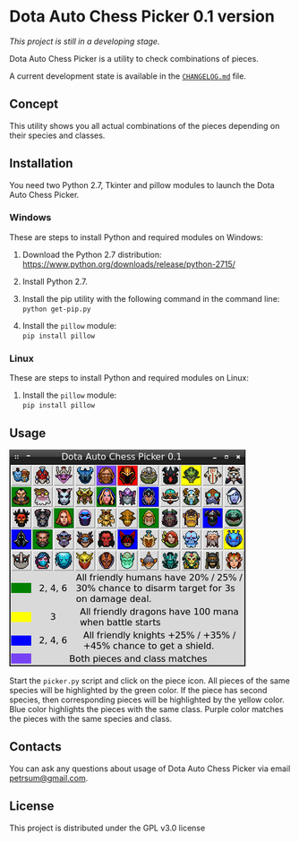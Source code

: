 # Dota Auto Chess Picker 0.1 version

*This project is still in a developing stage.*

Dota Auto Chess Picker is a utility to check combinations of pieces.

A current development state is available in the [`CHANGELOG.md`](CHANGELOG.md) file.

## Concept

This utility shows you all actual combinations of the pieces depending on their species and classes.

## Installation

You need two Python 2.7, Tkinter and pillow modules to launch the Dota Auto Chess Picker.

### Windows

These are steps to install Python and required modules on Windows:

1. Download the Python 2.7 distribution:<br/>
https://www.python.org/downloads/release/python-2715/

2. Install Python 2.7.

3. Install the pip utility with the following command in the command line:<br/>
`python get-pip.py`

4. Install the `pillow` module:<br/>
`pip install pillow`

### Linux

These are steps to install Python and required modules on Linux:

1. Install the `pillow` module:<br/>
`pip install pillow`

## Usage

![Dota Auto Chess Picker](images/readme/picker_window.png)

Start the `picker.py` script and click on the piece icon. All pieces of the same species will be highlighted by the green color. If the piece has second species, then corresponding pieces will be highlighted by the yellow color. Blue color highlights the pieces with the same class. Purple color matches the pieces with the same species and class.

## Contacts

You can ask any questions about usage of Dota Auto Chess Picker via email petrsum@gmail.com.

## License

This project is distributed under the GPL v3.0 license
